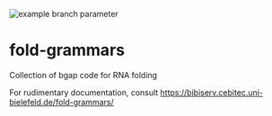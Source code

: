 ![example branch parameter](https://github.com/jlab/fold-grammars/actions/workflows/c-cpp.yml/badge.svg)

# fold-grammars
Collection of bgap code for RNA folding

For rudimentary documentation, consult https://bibiserv.cebitec.uni-bielefeld.de/fold-grammars/

